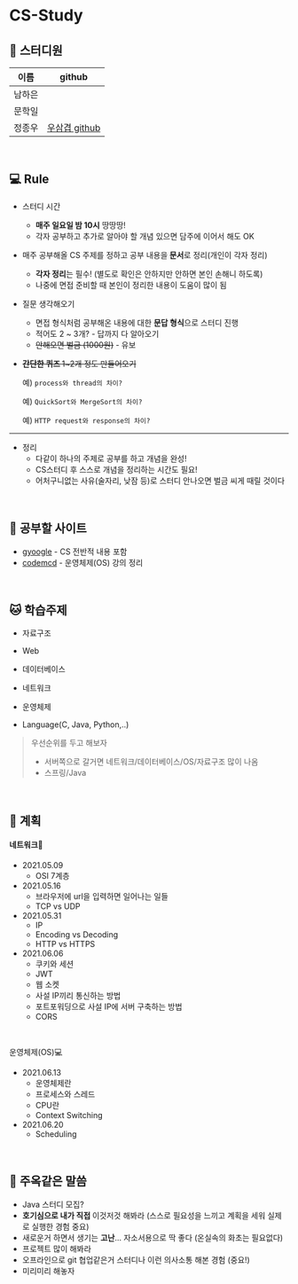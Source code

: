 # CS-Study



## :information_desk_person: 스터디원

|  이름  |                    github                     |
| :----: | :-------------------------------------------: |
| 남하은 |                                               |
| 문학일 |                                               |
| 정종우 | [우삼겹 github](https://github.com/woo3gyeob) |

<br>

## :computer: Rule

- 스터디 시간

  - <b>매주 일요일 밤 10시</b> 땅땅땅!
  - 각자 공부하고 추가로 알아야 할 개념 있으면 담주에 이어서 해도 OK

- 매주 공부해올 CS 주제를 정하고 공부 내용을<b> 문서</b>로 정리(개인이 각자 정리)

  - <b>각자 정리</b>는 필수! (별도로 확인은 안하지만 안하면 본인 손해니 하도록)
  - 나중에 면접 준비할 때 본인이 정리한 내용이 도움이 많이 됨

- 질문 생각해오기

  - 면접 형식처럼 공부해온 내용에 대한 <b>문답 형식</b>으로 스터디 진행
  - 적어도 2 ~ 3개? - 답까지 다 알아오기
  - ~~안해오면 벌금 (1000원)~~ - 유보

- ~~<b>간단한 퀴즈 </b>1~2개 정도 만들어오기~~

  예) `process와 thread의 차이?`

  예) `QuickSort와 MergeSort의 차이?`

  예) `HTTP request와 response의 차이?`

___

- 정리
  - 다같이 하나의 주제로 공부를 하고 개념을 완성!
  - CS스터디 후 스스로 개념을 정리하는 시간도 필요!
  - 어처구니없는 사유(술자리, 낮잠 등)로 스터디 안나오면 벌금 씨게 때릴 것이다

  

<br>

## :memo: 공부할 사이트

- [gyoogle](https://github.com/JaeYeopHan/Interview_Question_for_Beginner) - CS 전반적 내용 포함
- [codemcd](https://velog.io/@codemcd) - 운영체제(OS) 강의 정리

<br>



## :cat: 학습주제

- 자료구조
- Web
- 데이터베이스
- 네트워크

- 운영체제
- Language(C, Java, Python,..)



> 우선순위를 두고 해보자
>
> - 서버쪽으로 갈거면 네트워크/데이터베이스/OS/자료구조 많이 나옴
> - 스프링/Java

<br>

## :eggplant: 계획

#### 네트워크:satellite:

- 2021.05.09
  - OSI 7계층
- 2021.05.16
  - 브라우저에 url을 입력하면 일어나는 일들
  - TCP vs UDP
- 2021.05.31
  - IP
  - Encoding vs Decoding
  - HTTP vs HTTPS
- 2021.06.06
  - 쿠키와 세션
  - JWT
  - 웹 소켓
  - 사설 IP끼리 통신하는 방법
  - 포트포워딩으로 사설 IP에 서버 구축하는 방법
  - CORS

<br>

운영체제(OS):computer:

- 2021.06.13
  - 운영체제란
  - 프로세스와 스레드
  - CPU란
  - Context Switching
- 2021.06.20
  - Scheduling



<br>

## :palm_tree: 주옥같은 말씀

- Java 스터디 모집?
- <b>호기심으로 내가 직접 </b>이것저것 해봐라 (스스로 필요성을 느끼고 계획을 세워 실제로 실행한 경험 중요)
- 새로운거 하면서 생기는 <b>고난</b>... 자소서용으로 딱 좋다 (온실속의 화초는 필요없다)
- 프로젝트 많이 해봐라
- 오프라인으로 git 협업같은거 스터디나 이런 의사소통 해본 경험 (중요!)
- 미리미리 해놓자

